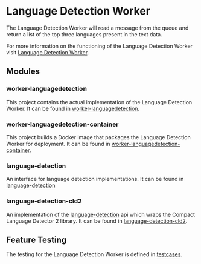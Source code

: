# Language Detection Worker

The Language Detection Worker will read a message from the queue and return a list of the top three languages present in the text data.

For more information on the functioning of the Language Detection Worker visit [Language Detection Worker](worker-languagedetection/README.md).

## Modules

### worker-languagedetection
This project contains the actual implementation of the Language Detection Worker. It can be found in [worker-languagedetection](worker-languagedetection).

### worker-languagedetection-container
This project builds a Docker image that packages the Language Detection Worker for deployment. It can be found in [worker-languagedetection-container](worker-languagedetection-container).

### language-detection
An interface for language detection implementations. It can be found in [language-detection](language-detection)

### language-detection-cld2
An implementation of the [language-detection](language-detection) api which wraps the Compact Language Detector 2 library. It can be found in [language-detection-cld2](language-detection-cld2).

## Feature Testing
The testing for the Language Detection Worker is defined in [testcases](testcases).